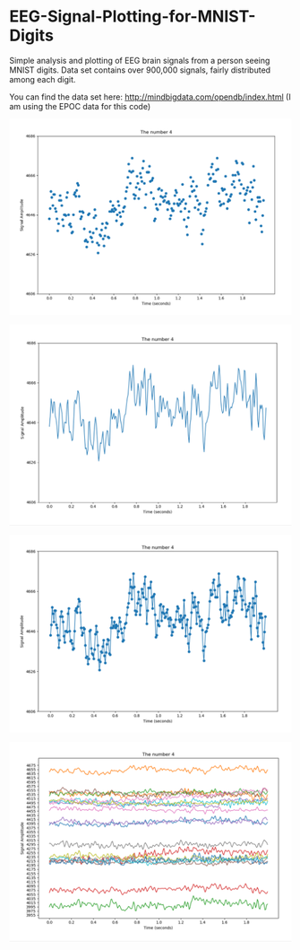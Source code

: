 # EEG-Signal-Plotting-for-MNIST-Digits
Simple analysis and plotting of EEG brain signals from a person seeing MNIST digits.  Data set contains over 900,000 signals, fairly distributed among each digit.

You can find the data set here: http://mindbigdata.com/opendb/index.html (I am using the EPOC data for this code)


![Plot One](signal_plot_01.PNG)


![Plot Two](signal_plot_02.PNG)


![Plot Three](signal_plot_03.PNG)


![Plot Four](signal_plot_04.PNG)
